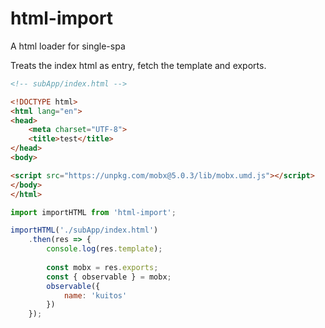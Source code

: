 # html-import
A html loader for single-spa

Treats the index html as entry, fetch the template and exports.  

```html
<!-- subApp/index.html -->

<!DOCTYPE html>
<html lang="en">
<head>
    <meta charset="UTF-8">
    <title>test</title>
</head>
<body>

<script src="https://unpkg.com/mobx@5.0.3/lib/mobx.umd.js"></script>
</body>
</html>
```

```js
import importHTML from 'html-import';

importHTML('./subApp/index.html')
    .then(res => {
    	console.log(res.template);
    	
    	const mobx = res.exports;
    	const { observable } = mobx;
    	observable({
    	    name: 'kuitos'
    	})
    });
```
